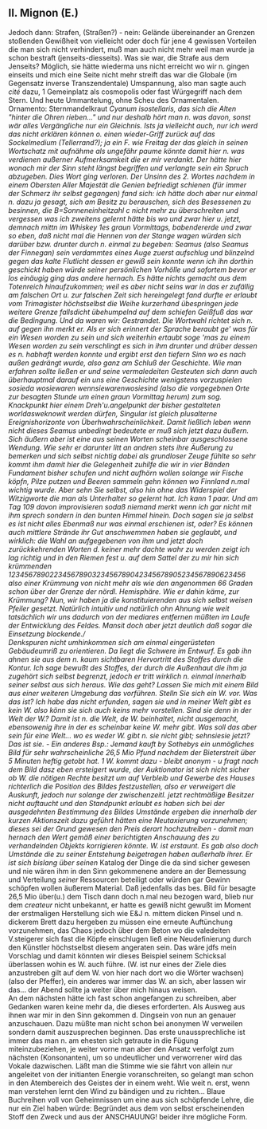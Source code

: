 ## II. Mignon (E.)
Jedoch dann: Strafen, (Straßen?) - nein: Gelände übereinander an Grenzen stoßenden Gewißheit von vielleicht oder doch für jene 4 gewissen Vorteilen die man sich nicht verhindert, muß man auch nicht mehr weil man wurde ja schon bestraft (jenseits-diesseits). Was sie war, die Strafe aus dem Jenseits? Möglich, sie hätte wiederma uns nicht erreicht wo wir n. gingen einseits und mich eine Seite nicht mehr streift das war die Globale (im Gegensatz inverse Transzendentale) Umspannung, also man sagte auch *cité* dazu, 1 Gemeinplatz als cosmopolis oder fast Würgegriff nach dem Stern. Und heute Ummantelung, ohne Scheu des Ornamentalen. Ornamento: Sternmandelkraut *Cyanum isostellaris, *das sich die Alten &quot;hinter die Ohren rieben...&quot; und nur deshalb hört man n. was davon, sonst wär *alles Vergängliche nur ein Gleichnis.* Ists ja vielleicht auch, nur ich werd das nicht erklären können o. einen wieder-Griff zurück auf das Sockelmedium (Tellerrand?); ja ein F. wie Freitag der das gleich in seinen Wortschatz mit aufnähme als ungefähr *paume* könnte damit hier n. was verdienen außerner Aufmerksamkeit die er mir verdankt. Der hätte hier wonach mir der Sinn steht längst begriffen und verlangte sein ein Spruch abzugeben. Dies Wort ging verloren. Der Unsinn des 2. Wortes nachdem in einem Obersten Aller Majestät die Genien befriedigt schienen (für immer der Schmerz ihr selbst gegangen) fand sich: ich hätte doch aber nur einmal n. dazu ja gesagt, sich am Besitz zu berauschen, sich des Besessenen zu besinnen, die B=Sonneneinheitzahl c nicht mehr zu überschreiten und vergessen was ich zweitens gelernt hätte bis wo und zwar hier u. jetzt,   
demnach mittn im Whiskey 1es graun Vormittags, babendererde und zwar so eben, daß nicht mal die Hennen von der Stange wagen würden sich darüber bzw. drunter durch n. einmal zu begeben: Seamus (also Seamus der *Finnegan) *sein verdammtes eines Auge zuerst aufschlug und blinzelnd gegen das kalte Flutlicht dessen er gewiß sein konnte wenn ich ihn dorthin geschickt haben würde seiner persönlichen Vorhölle und sofortem bevor er los einäugig ging das andere hernach. Es hätte nichts gemacht aus dem Totenreich hinaufzukommen; weil es aber nicht seins war in das er zufällig am falschen Ort u. zur falschen Zeit sich hereingelegt fand durfte er erlaubt vom Trimagister höchstselbst die Weihe kurzerhand übespringen jede weitere Grenze fallsdicht übehumpelnd auf dem schiefen Geißfuß das war die Bedingung. Und da waren wir: Gestrandet. Die Wortwahl richtet sich n. auf gegen ihn merkt er. Als er sich erinnert der Sprache beraubt ge&#39; was für ein Wesen worden zu sein und sich weiterhin ertaubt soge &#39;mas zu einem Wesen worden zu sein verschlingt es sich in ihm drunter und drüber dessen es n. habhaft werden konnte und ergibt erst den tiefern Sinn wo es nach außen gedrängt wurde, also ganz am Schluß der Geschichte. Wie man erfahren sollte ließen er und seine vermaledeiten Gesteuten sich dann auch überhauptmal darauf ein uns eine Geschichte wenigstens vorzuspielen sosieda wosiewaren wennsiewarenwosiesind (also die vorgegebnen Orte zur besagten Stunde um einen graun Vormittag herum) zum sog. Knackpunkt hier einem Dreh&#39;u.angelpunkt der bisher gestalteten worldasweknowit werden dürfen, Singular ist gleich plusalterne Ereignishorizonte von Über*h*wahrscheinlichkeit. Damit ließlich leben wenn nicht dieses Seamus unbedingt bedeutete er muß sich jetzt dazu äußern. Sich äußern aber ist eine aus seinen Worten scheinbar ausgeschlossene Wendung. Wie sehr er darunter litt an andren stets ihre Äußerung zu bemerken und sich selbst nichtig dabei als grundloser Zeuge fühlte so sehr kommt ihm damit hier die Gelegenheit zuhilfe die wir in vier Bänden Fundament bisher schufen und nicht aufhörn wollen solange wir Fische köpfn, Pilze putzen und Beeren sammeln gehn können wo Finnland n.mal wichtig wurde. Aber sehn Sie selbst, also hin ohne das Widerspiel der Witzigworte die man als Unterhalter so gelernt hat. Ich kann 1 paar. Und am Tag 109 davon improvisieren sodaß niemand merkt wenn ich gar nicht mit ihm sprech sondern in den bunten Himmel hinein. Doch sagen sie ja selbst es ist nicht alles Ebenmaß nur was einmal erschienen ist, oder? Es können auch mittlere Strände ihr Gut anschwemmen haben sie geglaubt, und wirklich: die Wahl an aufgegebenen von ihm und jetzt doch zurückkehrenden Worten d. keiner mehr dachte wahr zu werden zeigt ich lag richtig und in den Riemen fest u. auf dem Sattel der zu mir hin sich krümmenden 12345678902234567890323456789042345678905234567890623456 also einer Krümmung von nicht mehr als wie den angenommen 66 Graden schon über der Grenze der nördl. Hemisphäre. Wie er dahin käme, zur Krümmung? Nun, wir haben ja die konstituierenden aus sich selbst weisen Pfeiler gesetzt. Natürlich intuitiv und natürlich ohn Ahnung wie weit tatsächlich wir uns dadurch von der mediares entfernen müßten im Laufe der Entwicklung des Feldes. Mansit doch aber jetzt deutlich daß sogar die Einsetzung blockende./   
Denkspuren nicht umhinkommen sich am einmal eingerüsteten Gebäudeumriß zu orientieren. Da liegt die Schwere im Entwurf. Es gab ihn ahnen sie aus dem n. kaum sichtbaren Hervortritt des Stoffes durch die Kontur. Ich sage bewußt des *Stoffes,* der durch die Außenhaut die ihm ja zugehört sich selbst begrenzt, jedoch er tritt wirklich n. einmal innerhalb seiner selbst aus sich heraus. Wie das geht? Lassen Sie mich mit einem Bild aus einer weiteren Umgebung das vorführen. Stelln Sie sich ein W. vor. Was das ist? Ich habe das nicht erfunden, sagen sie und in meiner Welt gibt es kein W. also könn sie sich auch keins mehr vorstellen. Sind sie denn in der Welt der W.? Damit ist n. die Welt, de W. beinhaltet, nicht ausgemacht, ebensowenig ihre in der es scheinbar keine W. mehr gibt. Was soll das aber sein für eine Welt... wo es weder W. gibt n. sie nicht gibt; sehnsiesie jetzt? Das ist sie. - Ein anderes Bsp.: Jemand kauft by Sothebys ein unmögliches Bild für sehr wahrscheinliche 26,5 Mio Pfund nachdem der Bieterstreit über 5 Minuten heftig getobt hat. 1 W. kommt dazu - bleibt anonym - u fragt nach dem Bild dasz eben ersteigert wurde, der Auktionator ist sich nicht sicher ob W. die nötigen Rechte besitzt um auf Verbleib und Gewerbe des Hauses richterlich die Position des Bildes festzustellen, also er verweigert die Auskunft, jedoch nur solange der zwischenzeitl. jetzt rechtmäßige Besitzer nicht auftaucht und den Standpunkt erlaubt es haben sich bei der ausgedehnten Bestimmung des Bildes Umstände ergeben die innerhalb der kurzen Aktionszeit dazu geführt hätten eine Neutaxierung vorzunehmen; dieses sei der Grund gewesen den Preis derart hochzutreiben - damit man hernach den Wert gemäß einer berichtigten Anschauung des zu verhandelnden Objekts korrigieren könnte. W. ist erstaunt. Es gab also doch Umstände die zu seiner Entstehung beigetragen haben außerhalb ihrer. Er ist sich bislang über* seinen* Katalog der Dinge die da sind sicher gewesen und nie wären ihm in den Sinn gekommenene andere an der Bemessung und Verteilung *seiner* Ressourcen beteiligt oder würden gar Gewinn schöpfen wollen äußerem Material. Daß jedenfalls das bes. Bild für besagte 26,5 Mio über(u.) dem Tisch dann doch n.mal neu bezogen ward, blieb nur dem *createur* nicht unbekannt, er hatte es gewiß nicht gewußt im Moment der erstmaligen Herstellung sich wie E&amp;J n. mittem dicken Pinsel und n. dickerem Brett dazu hergeben zu müssen eine erneute Auftünchung vorzunehmen, das Chaos jedoch über dem Beton wo die valedeiten V.steigerer sich fast die Köpfe einschlugen ließ eine Neudefinierung durch den Künstler höchstselbst diesem angeraten sein. Das wäre jdfs mein Vorschlag und damit könnten wir dieses Beispiel seinem Schicksal überlassen wohin es W. auch führe. (W. ist nur eines der Ziele dies anzustreben gilt auf dem W. von hier nach dort wo die Wörter wachsen)(also der Pfeffer), ein anderes war immer das W. an sich, aber lassen wir das... der Abend sollte ja weiter über mich hinaus weisen.   
An dem nächsten hätte ich fast schon angefangen zu schreiben, aber Gedanken waren keine mehr da, die dieses erforderten. Als Ausweg aus ihnen war mir in den Sinn gekommen d. Dingsein von nun an genauer anzuschauen. Dazu müßte man nicht schon bei anonymen W verweilen sondern damit auszusprechen beginnen. Das erste unaussprechliche ist immer das man n. am ehesten sich getraute in die Fügung miteinzubeziehen, je weiter vorne man aber den Ansatz verfolgt zum nächsten (Konsonanten), um so undeutlicher und verworrener wird das Vokale dazwischen. Läßt man die Stimme wie sie fährt von allein nur angeleitet von der initianten Energie voranschreiten, so gelangt man schon in den Atembereich des Geistes der in einem weht. Wie weit n. erst, wenn man verstehen lernt den Wind zu bändigen und zu richten... Blaue Buchreihen voll von Geheimnissen um eine aus sich schöpfende Lehre, die nur ein Ziel haben würde: Begründet aus dem von selbst erscheinenden Stoff den Zweck und aus der ANSCHAUUNG! beider ihre mögliche Form.    

